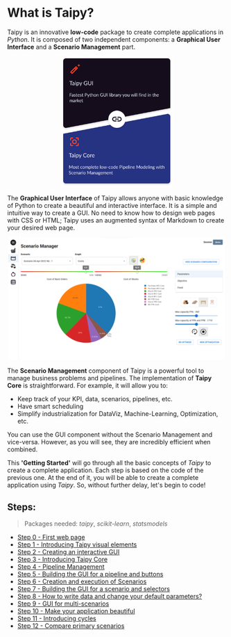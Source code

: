 # What is Taipy?

Taipy is an innovative **low-code** package to create complete applications in *Python*. It is composed of two independent components: a **Graphical User Interface** and a **Scenario Management** part.

<p align="center">
  <img src="step_00/taipy-gui-core-illustration.svg" height=300>
</p>

The **Graphical User Interface** of Taipy allows anyone with basic knowledge of Python to create a beautiful and interactive interface. It is a simple and intuitive way to create a GUI. No need to know how to design web pages with CSS or HTML; Taipy uses an augmented syntax of Markdown to create your desired web page.

<p align="center">
    <a href="http://tp-production-planning.herokuapp.com/">
        <img src="step_00/img_demo.png" width=500>
    </a>
</p>

The **Scenario Management** component of Taipy is a powerful tool to manage business problems and pipelines. The implementation of **Taipy Core** is straightforward. For example, it will allow you to:
- Keep track of your KPI, data, scenarios, pipelines, etc.
- Have smart scheduling
- Simplify industrialization for DataViz, Machine-Learning, Optimization, etc.


You can use the GUI component without the Scenario Management and vice-versa. However, as you will see, they are incredibly efficient when combined.

This **'Getting Started'** will go through all the basic concepts of *Taipy* to create a complete application. Each step is based on the code of the previous one. At the end of it, you will be able to create a complete application using *Taipy*. So, without further delay, let's begin to code!

## Steps:
> Packages needed: *taipy*, *scikit-learn*, *statsmodels*
- [Step 0 - First web page](https://docs.taipy.io/getting_started/step_00/ReadMe/)
- [Step 1 - Introducing Taipy visual elements](https://docs.taipy.io/getting_started/step_01/ReadMe/)
- [Step 2 - Creating an interactive GUI](https://docs.taipy.io/getting_started/step_02/ReadMe/)
- [Step 3 - Introducing Taipy Core](https://docs.taipy.io/getting_started/step_03/ReadMe/)
- [Step 4 - Pipeline Management](https://docs.taipy.io/getting_started/step_04/ReadMe/)
- [Step 5 - Building the GUI for a pipeline and buttons](https://docs.taipy.io/getting_started/step_05/ReadMe/)
- [Step 6 - Creation and execution of Scenarios](https://docs.taipy.io/getting_started/step_06/ReadMe/)
- [Step 7 - Building the GUI for a scenario and selectors](https://docs.taipy.io/getting_started/step_07/ReadMe/)
- [Step 8 - How to write data and change your default parameters?](https://docs.taipy.io/getting_started/step_08/ReadMe/)
- [Step 9 - GUI for multi-scenarios](https://docs.taipy.io/getting_started/step_09/ReadMe/)
- [Step 10 - Make your application beautiful](https://docs.taipy.io/getting_started/step_10/ReadMe/)
- [Step 11 - Introducing cycles](https://docs.taipy.io/getting_started/step_11/ReadMe/)
- [Step 12 - Compare primary scenarios](https://docs.taipy.io/getting_started/step_12/ReadMe/)


